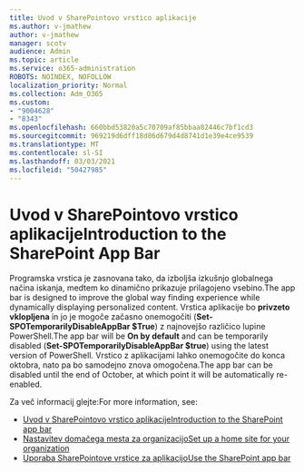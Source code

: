 ```yaml
---
title: Uvod v SharePointovo vrstico aplikacije
ms.author: v-jmathew
author: v-jmathew
manager: scotv
audience: Admin
ms.topic: article
ms.service: o365-administration
ROBOTS: NOINDEX, NOFOLLOW
localization_priority: Normal
ms.collection: Adm_O365
ms.custom:
- "9004628"
- "8343"
ms.openlocfilehash: 660bbd53820a5c70709af85bbaa82446c7bf1cd3
ms.sourcegitcommit: 969219d6dff18d86d679d4d8741d1e39e4ce9539
ms.translationtype: MT
ms.contentlocale: sl-SI
ms.lasthandoff: 03/03/2021
ms.locfileid: "50427985"
---
```

# <a name="introduction-to-the-sharepoint-app-bar"></a><span data-ttu-id="6a2ed-102">Uvod v SharePointovo vrstico aplikacije</span><span class="sxs-lookup"><span data-stu-id="6a2ed-102">Introduction to the SharePoint App Bar</span></span>

<span data-ttu-id="6a2ed-103">Programska vrstica je zasnovana tako, da izboljša izkušnjo globalnega načina iskanja, medtem ko dinamično prikazuje prilagojeno vsebino.</span><span class="sxs-lookup"><span data-stu-id="6a2ed-103">The app bar is designed to improve the global way finding experience while dynamically displaying personalized content.</span></span> <span data-ttu-id="6a2ed-104">Vrstica aplikacije bo **privzeto vklopljena** in jo je mogoče začasno onemogočiti (**Set-SPOTemporarilyDisableAppBar $True**) z najnovejšo različico lupine PowerShell.</span><span class="sxs-lookup"><span data-stu-id="6a2ed-104">The app bar will be **On by default** and can be temporarily disabled (**Set-SPOTemporarilyDisableAppBar $true**) using the latest version of PowerShell.</span></span> <span data-ttu-id="6a2ed-105">Vrstico z aplikacijami lahko onemogočite do konca oktobra, nato pa bo samodejno znova omogočena.</span><span class="sxs-lookup"><span data-stu-id="6a2ed-105">The app bar can be disabled until the end of October, at which point it will be automatically re-enabled.</span></span>

<span data-ttu-id="6a2ed-106">Za več informacij glejte:</span><span class="sxs-lookup"><span data-stu-id="6a2ed-106">For more information, see:</span></span>

- [<span data-ttu-id="6a2ed-107">Uvod v SharePointovo vrstico aplikacije</span><span class="sxs-lookup"><span data-stu-id="6a2ed-107">Introduction to the SharePoint app bar</span></span>](https://docs.microsoft.com/SharePoint/sharepoint-app-bar)
- [<span data-ttu-id="6a2ed-108">Nastavitev domačega mesta za organizacijo</span><span class="sxs-lookup"><span data-stu-id="6a2ed-108">Set up a home site for your organization</span></span>](https://docs.microsoft.com/sharepoint/home-site)
- [<span data-ttu-id="6a2ed-109">Uporaba SharePointove vrstice za aplikacijo</span><span class="sxs-lookup"><span data-stu-id="6a2ed-109">Use the SharePoint app bar</span></span>](https://support.microsoft.com/office/use-the-sharepoint-app-bar-b2ab82d5-9af7-445e-ad24-236c5a86b5f8)
